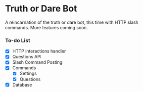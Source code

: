 # Truth or Dare Bot

A reincarnation of the truth or dare bot, this time with HTTP slash commands. More features coming soon.

### To-do List

- [x] HTTP interactions handler
- [x] Questions API
- [x] Slash Command Posting
- [x] Commands
  - [x] Settings
  - [x] Questions
- [x] Database
